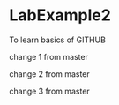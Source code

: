 # LabExample2

To learn basics of GITHUB

change 1 from master

change 2 from master

change 3 from master

